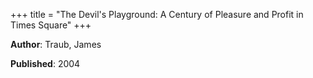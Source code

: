 +++
title = "The Devil's Playground: A Century of Pleasure and Profit in Times Square"
+++



**Author**: Traub, James

**Published**: 2004
